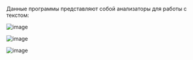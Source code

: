 Данные программы представляют собой анализаторы для работы с текстом:

![image](https://github.com/krissstyu02/KompLing/assets/94697684/dae13862-7d3c-410c-ba59-89b208a61398)

![image](https://github.com/krissstyu02/KompLing/assets/94697684/6cb4f0a6-ac4a-40eb-9850-b8de4440cc3b)

![image](https://github.com/krissstyu02/KompLing/assets/94697684/be800376-d170-4e8d-8051-cf6d54e17fbd)


